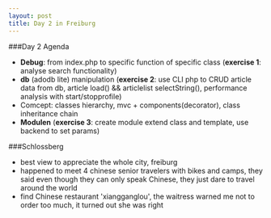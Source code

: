 ```yaml
---
layout: post
title: Day 2 in Freiburg
---
```


###Day 2 Agenda
* **Debug**: from index.php to specific function of specific class (**exercise 1**: analyse search functionality)
* **db** (adodb lite) manipulation (**exercise 2**: use CLI php to CRUD article data from db, article load() && articlelist selectString(), performance analysis with start/stopprofile)
* Comcept: classes hierarchy, mvc + components(decorator), class inheritance chain
* **Modulen** (**exercise 3**: create module extend class and template, use backend to set params)

###Schlossberg
* best view to appreciate the whole city, freiburg
* happened to meet 4 chinese senior travelers with bikes and camps, they said even though they can only speak Chinese, they just dare to travel around the world
* find Chinese restaurant 'xiangganglou', the waitress warned me not to order too much, it turned out she was right
